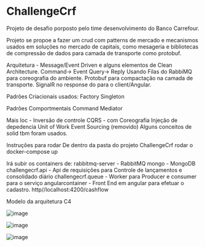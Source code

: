 # ChallengeCrf
Projeto de desafio porposto pelo time desenvolvimento do Banco Carrefour.

Projeto se propoe a fazer um crud com patterns de mercado e mecanismos usados em soluções no mercado de capitais, 
como mesageria e bibliotecas de compressão de dados para camada de transporte como protobuf.

Arquitetura - Message/Event Driven e alguns elementos de Clean Architecture.
Command-> Event
Query-> Reply
Usando  Filas do RabbiMQ para coreografia do ambiente.
Protobuf para compactação na camada de transporte.
SignalR no response do para o client/Angular.

Padrões Criacionais usados:
Factory
Singleton

Padrões Comportmentais
Command
Mediator 

Mais
Ioc - Inversão de controle
CQRS - com Coreografia
Injeção de depedencia
Unit of Work
Event Sourcing (removido)
Alguns conceitos de solid tbm foram usados.

Instruções para rodar
De dentro da pasta do projeto ChallengeCrf rodar o docker-compose up

Irá subir os containers de:
rabbitmq-server - RabbitMQ
mongo - MongoDB
challengecrf.api - Api de requisições para Controle de lançamentos e consolidado diário
challengecrf.queue - Worker para Producer e consumer para o serviço 
angularcontainer - Front End em angular para efetuar o cadastro. http//localhost:4200/cashflow

Modelo da arquitetura C4

![image](https://github.com/bvarandas/ChallengeCrf/assets/13907905/804e7f43-8faa-4e5b-a05c-b7d806bd8948)

![image](https://github.com/bvarandas/ChallengeCrf/assets/13907905/538c79d8-4fc7-4132-9e49-6bababe16dda)

![image](https://github.com/bvarandas/ChallengeCrf/assets/13907905/9fa8485e-bf50-42d9-96b2-b745bb1d12df)





